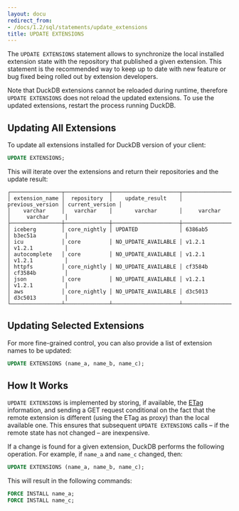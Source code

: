 ```yaml
---
layout: docu
redirect_from:
- /docs/1.2/sql/statements/update_extensions
title: UPDATE EXTENSIONS
---
```


The `UPDATE EXTENSIONS` statement allows to synchronize the local installed extension state with the repository that published a given extension.
This statement is the recommended way to keep up to date with new feature or bug fixed being rolled out by extension developers.

Note that DuckDB extensions cannot be reloaded during runtime, therefore `UPDATE EXTENSIONS` does not reload the updated extensions.
To use the updated extensions, restart the process running DuckDB.

## Updating All Extensions

To update all extensions installed for DuckDB version of your client:

```sql
UPDATE EXTENSIONS;
```

This will iterate over the extensions and return their repositories and the update result:

```text
┌────────────────┬──────────────┬─────────────────────┬──────────────────┬─────────────────┐
│ extension_name │  repository  │    update_result    │ previous_version │ current_version │
│    varchar     │   varchar    │       varchar       │     varchar      │     varchar     │
├────────────────┼──────────────┼─────────────────────┼──────────────────┼─────────────────┤
│ iceberg        │ core_nightly │ UPDATED             │ 6386ab5          │ b3ec51a         │
│ icu            │ core         │ NO_UPDATE_AVAILABLE │ v1.2.1           │ v1.2.1          │
│ autocomplete   │ core         │ NO_UPDATE_AVAILABLE │ v1.2.1           │ v1.2.1          │
│ httpfs         │ core_nightly │ NO_UPDATE_AVAILABLE │ cf3584b          │ cf3584b         │
│ json           │ core         │ NO_UPDATE_AVAILABLE │ v1.2.1           │ v1.2.1          │
│ aws            │ core_nightly │ NO_UPDATE_AVAILABLE │ d3c5013          │ d3c5013         │
└────────────────┴──────────────┴─────────────────────┴──────────────────┴─────────────────┘
```

## Updating Selected Extensions

For more fine-grained control, you can also provide a list of extension names to be updated:

```sql
UPDATE EXTENSIONS (name_a, name_b, name_c);
```

## How It Works

`UPDATE EXTENSIONS` is implemented by storing, if available, the [ETag](https://en.wikipedia.org/wiki/HTTP_ETag) information, and sending a GET request conditional on the fact that the remote extension is different (using the ETag as proxy) than the local available one.
This ensures that subsequent `UPDATE EXTENSIONS` calls – if the remote state has not changed – are inexpensive.

If a change is found for a given extension, DuckDB performs the following operation. For example, if `name_a` and `name_c` changed, then:

```sql
UPDATE EXTENSIONS (name_a, name_b, name_c);
```

This will result in the following commands:

```sql
FORCE INSTALL name_a;
FORCE INSTALL name_c;
```

